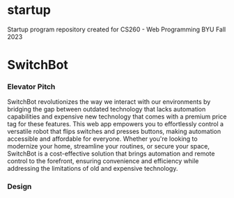 # startup
Startup program repository created for CS260 - Web Programming BYU Fall 2023
# SwitchBot
### Elevator Pitch

SwitchBot revolutionizes the way we interact with our environments by bridging the gap between outdated technology that lacks automation capabilities and expensive new technology that comes with a premium price tag for these features.  This web app empowers you to effortlessly control a versatile robot that flips switches and presses buttons, making automation accessible and affordable for everyone. Whether you're looking to modernize your home, streamline your routines, or secure your space, SwitchBot is a cost-effective solution that brings automation and remote control to the forefront, ensuring convenience and efficiency while addressing the limitations of old and expensive technology.

### Design
